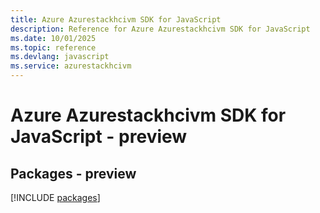 ```yaml
---
title: Azure Azurestackhcivm SDK for JavaScript
description: Reference for Azure Azurestackhcivm SDK for JavaScript
ms.date: 10/01/2025
ms.topic: reference
ms.devlang: javascript
ms.service: azurestackhcivm
---
```

# Azure Azurestackhcivm SDK for JavaScript - preview
## Packages - preview
[!INCLUDE [packages](azurestackhcivm-index.md)]